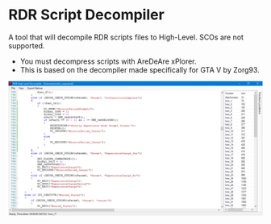 # RDR Script Decompiler
A tool that will decompile RDR scripts files to High-Level.
SCOs are not supported.

- You must decompress scripts with AreDeAre xPlorer.
- This is based on the decompiler made specifically for GTA V by Zorg93.

![Screenshot](screenshot.png)
